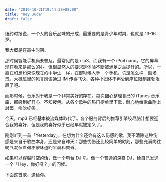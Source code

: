 ```yaml
---
date: "2019-10-21T19:44:38+08:00"
title: "Hey Jude"
draft: false
---
```


纽约时报说，一个人的音乐品味的形成，最重要的是青少年时期，也就是 13-16 岁。

我大概是在高中时期。

那时候智能手机尚未普及，最常见的是 mp3，而我有一个 iPod nano。它的屏幕现在看来是那么的小，但很显然人的要求是体验不断被满足之后提升的。所以，一直在幻想如果像现在的中学生一样，在那时候人手一个手机，该是怎么样一副场景。大概班里的风言风语通过 IM 传得飞快、各种小团体不再受到座位限制蓬勃发展了吧。

而那时候，音乐对于我是一个非常美好的存在。每次细心整理自己的 iTunes 音乐库，都感到好开心、不知疲倦。从各个歌手的热门榜单里下歌，耐心地给歌曲附上封面、修改标签……

今天，mp3 已经基本被流媒体取代了。各个服务背后的推荐引擎绞尽脑汁想要迎合我的喜好，但是我的喜好似乎已经早就被定义了。

刚刚听到一首「Yesterday」，在想为什么还会有这么伤感的歌。我不清除这种伤感是来自于歌曲本身，还是来自昨天：那些忧伤还比较简单的时刻，那些充满向往朝气混杂着荷尔蒙味道的早晨和黄昏。

如果可以穿越时空的话，做一个电台 DJ 吧。像一个普通的深夜 DJ，给自己发送一个「Hey，你好吗？」的问候。

下面这首歌，送给你。

